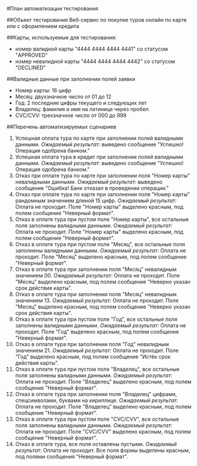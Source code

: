 #План автоматизации тестирования

##Объект тестирования
Веб-сервис по покупке туров онлайн по карте или с оформлением кредита 

##Карты, используемые для тестирования:
- номер валидной карты "4444 4444 4444 4441" со статусом "APPROVED"
- номер невалидной карты "4444 4444 4444 4442" со статусом "DECLINED"

##Валидные данные при заполнении полей заявки
- Номер карты: 16 цифр
- Месяц: двухзначное число от 01 до 12
- Год: 2 последние цифры текущего и следующих лет
- Владелец: фамилия и имя на латинице через пробел
- CVC/CVV: трехзначное число от 000 до 999

##Перечень автоматизируемых сценариев

1. Успешная оплата тура по карте при заполнении полей валидными данными.
   *Ожидаемый результат:* выведено сообщение "Успешно! Операция одобрена банком."
2. Успешная оплата тура в кредит при заполнении полей валидными данными.
   *Ожидаемый результат:* выведено сообщение "Успешно! Операция одобрена банком."
3. Отказ при оплате тура по карте при заполнении поля "Номер карты" невалидными данными.
   *Ожидаемый результат:* выведено сообщение "Ошибка! Банк отказал в проведении операции."
4. Отказ при оплате тура по карте при заполнении поля "Номер карты" рандомным значением длиной 15 цифр.
   *Ожидаемый результат:* Оплата не проходит. Поле "Номер карты" выделено красным, под полем сообщение "Неверный формат".
5. Отказ в оплате тура при пустом поле "Номер карты", все остальные поля заполнены валидными данными.
   *Ожидаемый результат:* Оплата не проходит. Поле "Номер карты" выделено красным, под полем сообщение "Неверный формат".
6. Отказ в оплате тура при пустом поле "Месяц", все остальные поля заполнены валидными данными.
   *Ожидаемый результат:* Оплата не проходит. Поле "Месяц" выделено красным, под полем сообщение "Неверный формат".
7. Отказ в оплате тура при заполнении поля "Месяц" невалидным значением 00.
   *Ожидаемый результат:* Оплата не проходит. Поле "Месяц" выделено красным, под полем сообщение "Неверно указан срок действия карты".
8. Отказ в оплате тура при заполнении поля "Месяц" невалидным значением 13.
   *Ожидаемый результат:* Оплата не проходит. Поле "Месяц" выделено красным, под полем сообщение "Неверно указан срок действия карты".
9. Отказ в оплате тура при пустом поле "Год", все остальные поля заполнены валидными данными.
   *Ожидаемый результат:* Оплата не проходит. Поле "Год" выделено красным, под полем сообщение "Неверный формат".
10. Отказ в оплате тура при заполнении поля "Год" невалидным значением 21.
    *Ожидаемый результат:* Оплата не проходит. Поле "Год" выделено красным, под полем сообщение "Истёк срок действия карты".
11. Отказ в оплате тура при пустом поле "Владелец", все остальные поля заполнены валидными данными.
    *Ожидаемый результат:* Оплата не проходит. Поле "Владелец" выделено красным, под полем сообщение "Неверный формат".
12. Отказ в оплате тура при заполнении поля "Владелец" цифрами, спецсимволами, буквами на кириллице.
    *Ожидаемый результат:* Оплата не проходит. Поле "Владелец" выделено красным, под полем сообщение "Неверный формат".
13. Отказ в оплате тура при пустом поле "CVC/CVV", все остальные поля заполнены валидными данными.
    *Ожидаемый результат:* Оплата не проходит. Поле "CVC/CVV" выделено красным, под полем сообщение "Неверный формат".
14. Отказ в оплате тура, все поля оставлены пустыми.
    *Ожидаемый результат:* Оплата не проходит. Все поля формы выделены красным, под полями сообщения "Неверный формат".